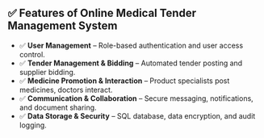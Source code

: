 <!DOCTYPE html>
<html lang="en">
<head>
    
</head>
<body>
    <h2>✅ Features of Online Medical Tender Management System</h2>
    <ul>
        <li><span class="purple-tick">✅</span> <strong>User Management</strong> – Role-based authentication and user access control.</li>
        <li><span class="purple-tick">✅</span> <strong>Tender Management & Bidding</strong> – Automated tender posting and supplier bidding.</li>
        <li><span class="purple-tick">✅</span> <strong>Medicine Promotion & Interaction</strong> – Product specialists post medicines, doctors interact.</li>
        <li><span class="purple-tick">✅</span> <strong>Communication & Collaboration</strong> – Secure messaging, notifications, and document sharing.</li>
        <li><span class="purple-tick">✅</span> <strong>Data Storage & Security</strong> – SQL database, data encryption, and audit logging.</li>
    </ul>
</body>
</html> 
